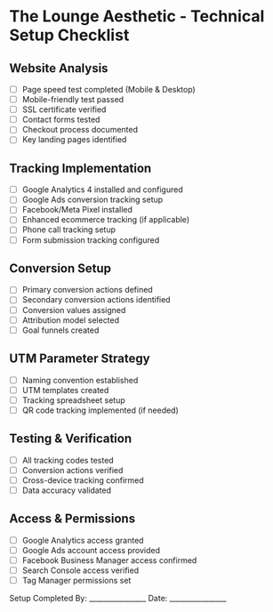 # The Lounge Aesthetic - Technical Setup Checklist

## Website Analysis
- [ ] Page speed test completed (Mobile & Desktop)
- [ ] Mobile-friendly test passed
- [ ] SSL certificate verified
- [ ] Contact forms tested
- [ ] Checkout process documented
- [ ] Key landing pages identified

## Tracking Implementation
- [ ] Google Analytics 4 installed and configured
- [ ] Google Ads conversion tracking setup
- [ ] Facebook/Meta Pixel installed
- [ ] Enhanced ecommerce tracking (if applicable)
- [ ] Phone call tracking setup
- [ ] Form submission tracking configured

## Conversion Setup
- [ ] Primary conversion actions defined
- [ ] Secondary conversion actions identified
- [ ] Conversion values assigned
- [ ] Attribution model selected
- [ ] Goal funnels created

## UTM Parameter Strategy
- [ ] Naming convention established
- [ ] UTM templates created
- [ ] Tracking spreadsheet setup
- [ ] QR code tracking implemented (if needed)

## Testing & Verification
- [ ] All tracking codes tested
- [ ] Conversion actions verified
- [ ] Cross-device tracking confirmed
- [ ] Data accuracy validated

## Access & Permissions
- [ ] Google Analytics access granted
- [ ] Google Ads account access provided
- [ ] Facebook Business Manager access confirmed
- [ ] Search Console access verified
- [ ] Tag Manager permissions set

Setup Completed By: ________________
Date: ________________
